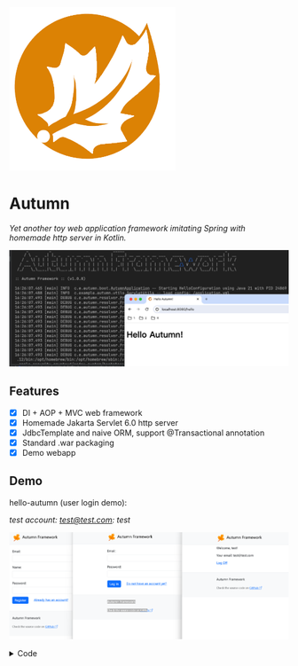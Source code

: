 <img src="https://raw.githubusercontent.com/NuclearMissile/Autumn/master/autumn.png" width="300"> 

# Autumn

_Yet another toy web application framework imitating Spring with homemade http server in Kotlin._

![](screenshot.png)

## Features

- [x] DI + AOP + MVC web framework
- [x] Homemade Jakarta Servlet 6.0 http server
- [x] JdbcTemplate and naive ORM, support @Transactional annotation
- [x] Standard .war packaging
- [x] Demo webapp

## Demo

hello-autumn (user login demo):

_test account: test@test.com: test_

![](login-demo.png)

<details>

<summary>Code</summary>

```kotlin
@Controller("/")
class IndexController(@Autowired private val userService: UserService) {
    companion object {
        const val USER_SESSION_KEY = "USER_SESSION_KEY"
    }

    @Get("/")
    fun index(session: HttpSession): ModelAndView {
        val user = session.getAttribute(USER_SESSION_KEY)
        return if (user == null)
            ModelAndView("redirect:/register") else ModelAndView("/index.ftl", mapOf("user" to user))
    }

    @Get("/register")
    fun register(): ModelAndView {
        return ModelAndView("/register.ftl")
    }

    @Post("/register")
    fun register(
        @RequestParam email: String, @RequestParam name: String, @RequestParam password: String
    ): ModelAndView {
        return if (userService.register(email, name, password) != null)
            ModelAndView("redirect:/login")
        else
            ModelAndView("/register.ftl", mapOf("error" to "$email already registered"))
    }

    @Get("/login")
    fun login(): ModelAndView {
        return ModelAndView("/login.ftl")
    }

    @Post("/login")
    fun login(@RequestParam email: String, @RequestParam password: String, session: HttpSession): ModelAndView {
        val user = userService.login(email, password)
            ?: return ModelAndView("/login.ftl", mapOf("error" to "email or password is incorrect"))
        session.setAttribute(USER_SESSION_KEY, user)
        return ModelAndView("redirect:/")
    }

    @Get("/logoff")
    fun logoff(session: HttpSession): String {
        session.removeAttribute(USER_SESSION_KEY)
        return "redirect:/login"
    }
}

@Entity
@Table(name = "users")
data class User(
@Id
@GeneratedValue(strategy = GenerationType.IDENTITY)
@Column(nullable = false, updatable = false)
var id: Long,
@Column(nullable = false, unique = true)
var email: String,
@Column(nullable = false)
var name: String,
@Column(name = "pwd_salt", nullable = false)
val pwdSalt: String,
@Column(name = "pwd_hash", nullable = false)
val pwdHash: String,
)

@Component
class UserService(@Autowired val dbTemplate: DbTemplate) {
companion object {
const val CREATE_USERS = "CREATE TABLE IF NOT EXISTS users (id INTEGER PRIMARY KEY AUTOINCREMENT, " +
    "email TEXT NOT NULL UNIQUE, name TEXT NOT NULL, pwd_salt TEXT NOT NULL, pwd_hash TEXT NOT NULL);"
}

    @PostConstruct
    fun init() {
        dbTemplate.jdbcTemplate.update(CREATE_USERS)
        register("test@test.com", "test", "test")
    }

    fun getUserByEmail(email: String): User? {
        return dbTemplate.selectFrom<User>().where("email = ?", email).first()
    }

    fun register(email: String, name: String, password: String): User? {
        val pwdSalt = SecureRandomUtil.genRandomString(32)
        val pwdHash = HashUtil.hmacSha256(password, pwdSalt)
        val user = User(-1, email, name, pwdSalt, pwdHash)
        return try {
            dbTemplate.insert(user)
            user
        } catch (e: Exception) {
            null
        }
    }

    fun login(email: String, password: String): User? {
        val user = getUserByEmail(email) ?: return null
        val pwdHash = HashUtil.hmacSha256(password, user.pwdSalt)
        return if (pwdHash == user.pwdHash) user else null
    }
}

```
</details>





